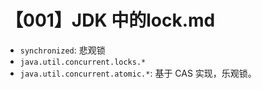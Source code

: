 # 【001】JDK 中的lock.md

- `synchronized`: 悲观锁
- `java.util.concurrent.locks.*`
- `java.util.concurrent.atomic.*`: 基于 CAS 实现，乐观锁。